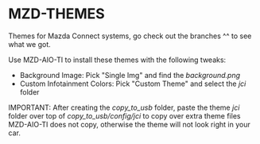 # MZD-THEMES
Themes for Mazda Connect systems, go check out the branches ^^ to see what we got.

Use MZD-AIO-TI to install these themes with the following tweaks:
- Background Image: Pick "Single Img" and find the _background.png_
- Custom Infotainment Colors: Pick "Custom Theme" and select the _jci_ folder

IMPORTANT: After creating the _copy_to_usb_ folder, paste the theme _jci_ folder over top of _copy_to_usb/config/jci_ to copy over extra theme files MZD-AIO-TI does not copy, otherwise the theme will not look right in your car.
